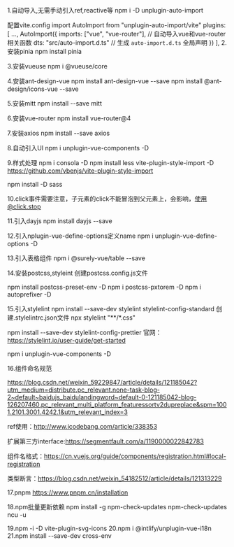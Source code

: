 1.自动导入,无需手动引入ref,reactive等
npm i -D unplugin-auto-import

配置vite.config
import AutoImport from "unplugin-auto-import/vite"
plugins: [
		...,
		AutoImport({
			imports: ["vue", "vue-router"], // 自动导入vue和vue-router相关函数
			dts: "src/auto-import.d.ts" // 生成 `auto-import.d.ts` 全局声明
		})
	],
2.安装pinia
npm install pinia

3.安装vueuse
npm i @vueuse/core

4.安装ant-design-vue
npm install ant-design-vue --save
npm install @ant-design/icons-vue --save

5.安装mitt
npm install --save mitt

6.安装vue-router
npm install vue-router@4

7.安装axios
npm install  --save axios

8.自动引入UI
npm i unplugin-vue-components -D

9.样式处理
npm i consola -D
npm install less vite-plugin-style-import -D
https://github.com/vbenjs/vite-plugin-style-import

npm install -D sass


10.click事件需要注意，子元素的click不能冒泡到父元素上，会影响，使用@click.stop

11.引入dayjs
npm install dayjs --save

12.引入nplugin-vue-define-options定义name
npm i unplugin-vue-define-options -D

13.引入表格组件
npm i @surely-vue/table --save

14.安装postcss,styleint
创建postcss.config.js文件

npm install postcss-preset-env -D
npm i postcss-pxtorem -D
npm i autoprefixer -D

15.引入stylelint
npm install --save-dev stylelint stylelint-config-standard
创建.stylelintrc.json文件
npx stylelint "**/*.css"

npm install --save-dev stylelint-config-prettier
官网：https://stylelint.io/user-guide/get-started

npm i unplugin-vue-components -D

16.组件命名规范

https://blog.csdn.net/weixin_59229847/article/details/121185042?utm_medium=distribute.pc_relevant.none-task-blog-2~default~baidujs_baidulandingword~default-0-121185042-blog-126207460.pc_relevant_multi_platform_featuressortv2dupreplace&spm=1001.2101.3001.4242.1&utm_relevant_index=3

ref使用：http://www.icodebang.com/article/338353

扩展第三方interface:https://segmentfault.com/a/1190000022842783

组件名格式：https://cn.vuejs.org/guide/components/registration.html#local-registration

类型断言：https://blog.csdn.net/weixin_54182512/article/details/121313229

17.pnpm
https://www.pnpm.cn/installation

18.npm批量更新依赖
npm  install -g npm-check-updates
 npm-check-updates
 ncu -u

19.npm -i -D vite-plugin-svg-icons
20.npm i @intlify/unplugin-vue-i18n
21.npm install --save-dev cross-env
